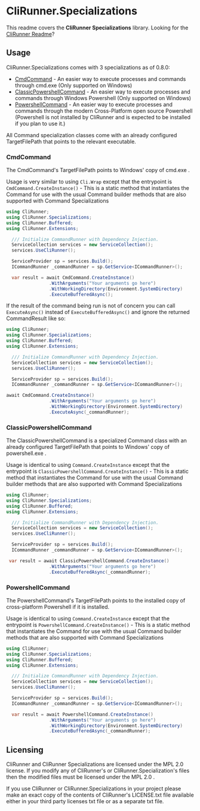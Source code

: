 # CliRunner.Specializations
This readme covers the **CliRunner Specializations** library. Looking for the [CliRunner Readme](https://github.com/alastairlundy/CliRunner/blob/main/README.md)?

## Usage
CliRunner.Specializations comes with 3 specializations as of 0.8.0: 
- [CmdCommand](#cmdcommand) - An easier way to execute processes and commands through cmd.exe (Only supported on Windows)
- [ClassicPowershellCommand](#classicpower-shellcommand) - An easier way to execute processes and commands through Windows Powershell (Only supported on Windows)
- [PowershellCommand](#powershellcommand) - An easier way to execute processes and commands through the modern Cross-Platform open source Powershell (Powershell is not installed by CliRunner and is expected to be installed if you plan to use it.)

All Command specialization classes come with an already configured TargetFilePath that points to the relevant executable.

### CmdCommand
The CmdCommand's TargetFilePath points to Windows' copy of cmd.exe .

Usage is very similar to using ``Cli.Wrap`` except that the entrypoint is ``CmdCommand.CreateInstance()`` - This is a static method that instantiates the Command for use with the usual Command builder methods that are also supported with Command Specializations

```csharp
using CliRunner;
using CliRunner.Specializations;
using CliRunner.Buffered;
using CliRunner.Extensions;

  /// Initialize CommandRunner with Dependency Injection.
  ServiceCollection services = new ServiceCollection();
  services.UseCliRunner();

  ServiceProvider sp = services.Build();
  ICommandRunner _commandRunner = sp.GetService<ICommandRunner>();

  var result = await CmdCommand.CreateInstance()
                .WithArguments("Your arguments go here")
                .WithWorkingDirectory(Environment.SystemDirectory)
                .ExecuteBufferedAsync();
```

If the result of the command being run is not of concern you can call ``ExecuteAsync()`` instead of ``ExecuteBufferedAsync()`` and ignore the returned CommandResult like so:
```csharp
using CliRunner;
using CliRunner.Specializations;
using CliRunner.Buffered;
using CliRunner.Extensions;

  /// Initialize CommandRunner with Dependency Injection.
  ServiceCollection services = new ServiceCollection();
  services.UseCliRunner();

  ServiceProvider sp = services.Build();
  ICommandRunner _commandRunner = sp.GetService<ICommandRunner>();

await CmdCommand.CreateInstance()
                .WithArguments("Your arguments go here")
                .WithWorkingDirectory(Environment.SystemDirectory)
                .ExecuteAsync(_commandRunner);
```

### ClassicPowershellCommand
The ClassicPowershellCommand is a specialized Command class with an already configured TargetFilePath that points to Windows' copy of powershell.exe .

Usage is identical to using ``Command.CreateInstance`` except that the entrypoint is ``ClassicPowershellCommand.CreateInstance()`` - This is a static method that instantiates the Command for use with the usual Command builder methods that are also supported with Command Specializations

```csharp
using CliRunner;
using CliRunner.Specializations;
using CliRunner.Buffered;
using CliRunner.Extensions;

  /// Initialize CommandRunner with Dependency Injection.
  ServiceCollection services = new ServiceCollection();
  services.UseCliRunner();

  ServiceProvider sp = services.Build();
  ICommandRunner _commandRunner = sp.GetService<ICommandRunner>();

 var result = await ClassicPowershellCommand.CreateInstance()
                .WithArguments("Your arguments go here")
                .ExecuteBufferedAsync(_commandRunner);
```

### PowershellCommand
The PowershellCommand's TargetFilePath points to the installed copy of cross-platform Powershell if it is installed.

Usage is identical to using ``Command.CreateInstance`` except that the entrypoint is ``PowershellCommand.CreateInstance()`` - This is a static method that instantiates the Command for use with the usual Command builder methods that are also supported with Command Specializations

```csharp
using CliRunner;
using CliRunner.Specializations;
using CliRunner.Buffered;
using CliRunner.Extensions;

  /// Initialize CommandRunner with Dependency Injection.
  ServiceCollection services = new ServiceCollection();
  services.UseCliRunner();

  ServiceProvider sp = services.Build();
  ICommandRunner _commandRunner = sp.GetService<ICommandRunner>();

  var result = await PowershellCommand.CreateInstance()
                .WithArguments("Your arguments go here")
                .WithWorkingDirectory(Environment.SystemDirectory)
                .ExecuteBufferedAsync(_commandRunner);
```

## Licensing
CliRunner and CliRunner Specializations are licensed under the MPL 2.0 license. If you modify any of CliRunner's or CliRunner.Specialization's files then the modified files must be licensed under the MPL 2.0 .

If you use CliRunner or CliRunner.Specializations in your project please make an exact copy of the contents of CliRunner's LICENSE.txt file available either in your third party licenses txt file or as a separate txt file.
